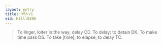 ```yaml
---
layout: entry
title: འགོར་√1
vid: Hill:0296
---
```

> To linger, loiter in the way; delay CD\. To delay; to detain DK\. To make time pass DS\. To take [time], to elapse, to delay TC\.


